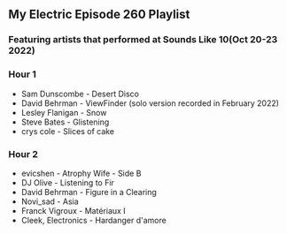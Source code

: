 ## My Electric Episode 260 Playlist
### Featuring artists that performed at Sounds Like 10(Oct 20-23 2022)

### Hour 1
* Sam Dunscombe - Desert Disco
* David Behrman - ViewFinder (solo version recorded in February 2022)
* Lesley Flanigan - Snow
* Steve Bates - Glistening
* crys cole - Slices of cake

### Hour 2
* evicshen - Atrophy Wife - Side B
* DJ Olive - Listening to Fir
* David Behrman - Figure in a Clearing
* Novi_sad - Asia
* Franck Vigroux - Matériaux I
* Cleek, Electronics - Hardanger d'amore
